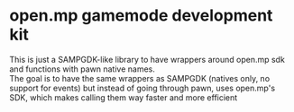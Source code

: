 # open.mp gamemode development kit
This is just a SAMPGDK-like library to have wrappers around open.mp sdk and functions with pawn native names.  
The goal is to have the same wrappers as SAMPGDK (natives only, no support for events) but instead of going through pawn, uses open.mp's SDK, which makes calling them way faster and more efficient 